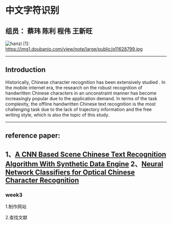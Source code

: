 **中文字符识别**
==

组员： 蔡玮 陈利 程伟 王新旺
--
![hanzi](https://img1.doubanio.com/view/note/large/public/p11628799.jpg)
 [1]: https://img1.doubanio.com/view/note/large/public/p11628799.jpg
 
 ---
 
## **Introduction**

Historically, Chinese character recognition has been extensively studied . In the mobile internet era, the research on the robust recognition of handwritten Chinese characters in an unconstraint manner has become increasingly popular due to the application demand. In terms of the task complexity, the offline handwritten Chinese text recognition is the most challenging task due to the lack of trajectory information and the free writing style, which is also the topic of this study.

---

## **reference paper:**
1、[A CNN Based Scene Chinese Text Recognition Algorithm With Synthetic Data Engine](https://arxiv.org/pdf/1604.01891.pdf)
2、[Neural Network Classifiers for Optical Chinese Character Recognition](http://www.cs.cmu.edu/afs/cs.cmu.edu/project/pcvision/www/papers/chinese/final.html)
---
### week3
1.制作网站

2.查找文献
